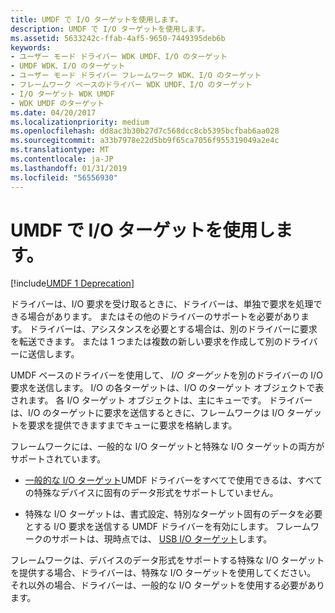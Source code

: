 ```yaml
---
title: UMDF で I/O ターゲットを使用します。
description: UMDF で I/O ターゲットを使用します。
ms.assetid: 5633242c-ffab-4af5-9650-7449395deb6b
keywords:
- ユーザー モード ドライバー WDK UMDF、I/O のターゲット
- UMDF WDK、I/O のターゲット
- ユーザー モード ドライバー フレームワーク WDK、I/O のターゲット
- フレームワーク ベースのドライバー WDK UMDF、I/O のターゲット
- I/O ターゲット WDK UMDF
- WDK UMDF のターゲット
ms.date: 04/20/2017
ms.localizationpriority: medium
ms.openlocfilehash: dd8ac3b30b27d7c568dcc8cb5395bcfbab6aa028
ms.sourcegitcommit: a33b7978e22d5bb9f65ca7056f955319049a2e4c
ms.translationtype: MT
ms.contentlocale: ja-JP
ms.lasthandoff: 01/31/2019
ms.locfileid: "56556930"
---
```

# <a name="using-io-targets-in-umdf"></a>UMDF で I/O ターゲットを使用します。


[!include[UMDF 1 Deprecation](../umdf-1-deprecation.md)]

ドライバーは、I/O 要求を受け取るときに、ドライバーは、単独で要求を処理できる場合があります。 またはその他のドライバーのサポートを必要があります。 ドライバーは、アシスタンスを必要とする場合は、別のドライバーに要求を転送できます。 または 1 つまたは複数の新しい要求を作成して別のドライバーに送信します。

UMDF ベースのドライバーを使用して、 *I/O ターゲット*を別のドライバーの I/O 要求を送信します。 I/O の各ターゲットは、I/O のターゲット オブジェクトで表されます。 各 I/O ターゲット オブジェクトは、主にキューです。 ドライバーは、I/O のターゲットに要求を送信するときに、フレームワークは I/O ターゲットを要求を提供できますまでキューに要求を格納します。

フレームワークには、一般的な I/O ターゲットと特殊な I/O ターゲットの両方がサポートされています。

-   [一般的な I/O ターゲット](general-i-o-targets-in-umdf.md)UMDF ドライバーをすべてで使用できるは、すべての特殊なデバイスに固有のデータ形式をサポートしていません。

-   特殊な I/O ターゲットは、書式設定、特別なターゲット固有のデータを必要とする I/O 要求を送信する UMDF ドライバーを有効にします。 フレームワークのサポートは、現時点では、 [USB I/O ターゲット](usb-i-o-targets-in-umdf.md)します。

フレームワークは、デバイスのデータ形式をサポートする特殊な I/O ターゲットを提供する場合、ドライバーは、特殊な I/O ターゲットを使用してください。 それ以外の場合、ドライバーは、一般的な I/O ターゲットを使用する必要があります。

 

 





